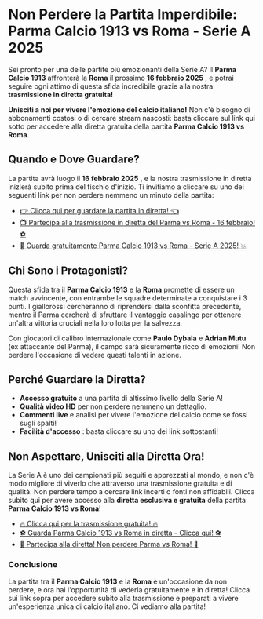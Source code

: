# Non Perdere la Partita Imperdibile: Parma Calcio 1913 vs Roma - Serie A 2025

Sei pronto per una delle partite più emozionanti della Serie A? Il **Parma Calcio 1913** affronterà la **Roma** il prossimo **16 febbraio 2025** , e potrai seguire ogni attimo di questa sfida incredibile grazie alla nostra **trasmissione in diretta gratuita!**

**Unisciti a noi per vivere l'emozione del calcio italiano!** Non c'è bisogno di abbonamenti costosi o di cercare stream nascosti: basta cliccare sul link qui sotto per accedere alla diretta gratuita della partita **Parma Calcio 1913 vs Roma**.

## Quando e Dove Guardare?

La partita avrà luogo il **16 febbraio 2025** , e la nostra trasmissione in diretta inizierà subito prima del fischio d'inizio. Ti invitiamo a cliccare su uno dei seguenti link per non perdere nemmeno un minuto della partita:

- [👉 Clicca qui per guardare la partita in diretta! 👈](https://tinyurl.com/livestreamfreeo?st=Parma+Calcio+1913+vs+Roma&si=ghc)
- [📺 Partecipa alla trasmissione in diretta del Parma vs Roma - 16 febbraio! ⚽](https://tinyurl.com/livestreamfreeo?st=Parma+Calcio+1913+vs+Roma&si=ghc)
- [🎥 Guarda gratuitamente Parma Calcio 1913 vs Roma - Serie A 2025! 💥](https://tinyurl.com/livestreamfreeo?st=Parma+Calcio+1913+vs+Roma&si=ghc)

## Chi Sono i Protagonisti?

Questa sfida tra il **Parma Calcio 1913** e la **Roma** promette di essere un match avvincente, con entrambe le squadre determinate a conquistare i 3 punti. I giallorossi cercheranno di riprendersi dalla sconfitta precedente, mentre il Parma cercherà di sfruttare il vantaggio casalingo per ottenere un'altra vittoria cruciali nella loro lotta per la salvezza.

Con giocatori di calibro internazionale come **Paulo Dybala** e **Adrian Mutu** (ex attaccante del Parma), il campo sarà sicuramente ricco di emozioni! Non perdere l'occasione di vedere questi talenti in azione.

## Perché Guardare la Diretta?

- **Accesso gratuito** a una partita di altissimo livello della Serie A!
- **Qualità video HD** per non perdere nemmeno un dettaglio.
- **Commenti live** e analisi per vivere l'emozione del calcio come se fossi sugli spalti!
- **Facilità d'accesso** : basta cliccare su uno dei link sottostanti!

## Non Aspettare, Unisciti alla Diretta Ora!

La Serie A è uno dei campionati più seguiti e apprezzati al mondo, e non c'è modo migliore di viverlo che attraverso una trasmissione gratuita e di qualità. Non perdere tempo a cercare link incerti o fonti non affidabili. Clicca subito qui per avere accesso alla **diretta esclusiva e gratuita** della partita **Parma Calcio 1913 vs Roma**!

- [🔥 Clicca qui per la trasmissione gratuita! 🔥](https://tinyurl.com/livestreamfreeo?st=Parma+Calcio+1913+vs+Roma&si=ghc)
- [⚽ Guarda Parma Calcio 1913 vs Roma in diretta - Clicca qui! ⚽](https://tinyurl.com/livestreamfreeo?st=Parma+Calcio+1913+vs+Roma&si=ghc)
- [👀 Partecipa alla diretta! Non perdere Parma vs Roma! 👀](https://tinyurl.com/livestreamfreeo?st=Parma+Calcio+1913+vs+Roma&si=ghc)

### Conclusione

La partita tra il **Parma Calcio 1913** e la **Roma** è un'occasione da non perdere, e ora hai l'opportunità di vederla gratuitamente e in diretta! Clicca sui link sopra per accedere subito alla trasmissione e preparati a vivere un'esperienza unica di calcio italiano. Ci vediamo alla partita!
